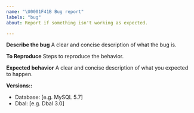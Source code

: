 ```yaml
---
name: "\U0001F41B Bug report"
labels: "bug"
about: Report if something isn't working as expected.

---
```


**Describe the bug**
A clear and concise description of what the bug is.

**To Reproduce**
Steps to reproduce the behavior.

**Expected behavior**
A clear and concise description of what you expected to happen.

**Versions::**
 - Database: [e.g. MySQL 5.7]
 - Dbal: [e.g. Dbal 3.0]
